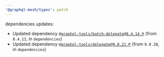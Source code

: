 ```yaml
---
'@graphql-mesh/types': patch
---
```

dependencies updates:
  - Updated dependency [`@graphql-tools/batch-delegate@8.4.14`
    ↗︎](https://www.npmjs.com/package/@graphql-tools/batch-delegate/v/8.4.14) (from `8.4.13`, in
    `dependencies`)
  - Updated dependency [`@graphql-tools/delegate@9.0.21`
    ↗︎](https://www.npmjs.com/package/@graphql-tools/delegate/v/9.0.21) (from `9.0.20`, in
    `dependencies`)
